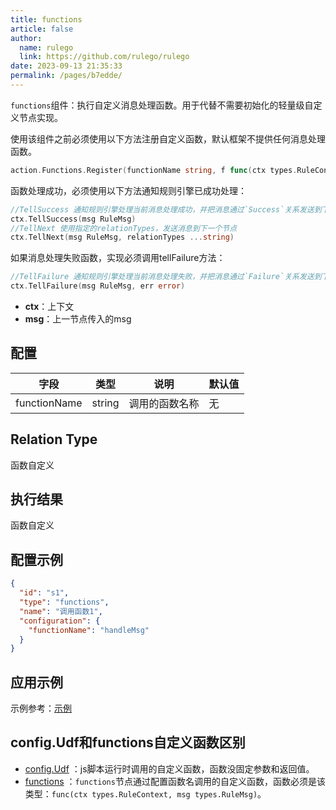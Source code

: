 ```yaml
---
title: functions
article: false
author: 
  name: rulego
  link: https://github.com/rulego/rulego
date: 2023-09-13 21:35:33
permalink: /pages/b7edde/
---
```


`functions`组件：执行自定义消息处理函数。用于代替不需要初始化的轻量级自定义节点实现。

使用该组件之前必须使用以下方法注册自定义函数，默认框架不提供任何消息处理函数。

```go
action.Functions.Register(functionName string, f func(ctx types.RuleContext, msg types.RuleMsg))
```

函数处理成功，必须使用以下方法通知规则引擎已成功处理：
```go
//TellSuccess 通知规则引擎处理当前消息处理成功，并把消息通过`Success`关系发送到下一个节点
ctx.TellSuccess(msg RuleMsg)
//TellNext 使用指定的relationTypes，发送消息到下一个节点
ctx.TellNext(msg RuleMsg, relationTypes ...string)
```

如果消息处理失败函数，实现必须调用tellFailure方法：
```go
//TellFailure 通知规则引擎处理当前消息处理失败，并把消息通过`Failure`关系发送到下一个节点
ctx.TellFailure(msg RuleMsg, err error)
```
- **ctx**：上下文
- **msg**：上一节点传入的msg

## 配置

| 字段           | 类型     | 说明      | 默认值 |
|--------------|--------|---------|-----|
| functionName | string | 调用的函数名称 | 无   |


## Relation Type

函数自定义

## 执行结果

函数自定义

## 配置示例

```json
{
  "id": "s1",
  "type": "functions",
  "name": "调用函数1",
  "configuration": {
    "functionName": "handleMsg"
  }
}
```

## 应用示例

示例参考：[示例](https://github.com/rulego/rulego/blob/main/examples/functions_node/functions_node.go)

## config.Udf和functions自定义函数区别
- [config.Udf](/pages/d59341/#udf) ：js脚本运行时调用的自定义函数，函数没固定参数和返回值。
- [functions](/pages/b7edde/) ：`functions`节点通过配置函数名调用的自定义函数，函数必须是该类型：`func(ctx types.RuleContext, msg types.RuleMsg)`。